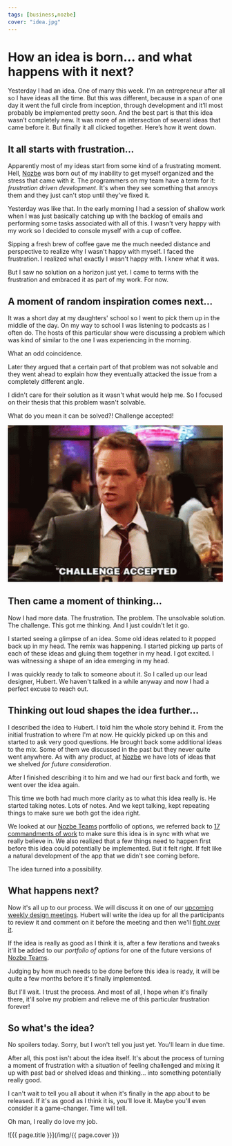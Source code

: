 ```yaml
---
tags: [business,nozbe]
cover: "idea.jpg"
---
```


# How an idea is born… and what happens with it next?

Yesterday I had an idea. One of many this week. I’m an entrepreneur after all so I have ideas all the time. But this was different, because in a span of one day it went the full circle from inception, through development and it’ll most probably be implemented pretty soon. And the best part is that this idea wasn’t completely new. It was more of an intersection of several ideas that came before it. But finally it all clicked together. Here’s how it went down.

<!--More-->

## It all starts with frustration…

Apparently most of my ideas start from some kind of a frustrating moment. Hell, [Nozbe][n] was born out of my inability to get myself organized and the stress that came with it. The programmers on my team have a term for it: *frustration driven development*. It's when they see something that annoys them and they just can't stop until they've fixed it.

Yesterday was like that. In the early morning I had a session of shallow work when I was just basically catching up with the backlog of emails and performing some tasks associated with all of this. I wasn't very happy with my work so I decided to console myself with a cup of coffee.

Sipping a fresh brew of coffee gave me the much needed distance and perspective to realize why I wasn't happy with myself. I faced the frustration. I realized what exactly I wasn't happy with. I knew what it was.

But I saw no solution on a horizon just yet. I came to terms with the frustration and embraced it as part of my work. For now.

## A moment of random inspiration comes next…

It was a short day at my daughters' school so I went to pick them up in the middle of the day. On my way to school I was listening to podcasts as I often do. The hosts of this particular show were discussing a problem which was kind of similar to the one I was experiencing in the morning.

What an odd coincidence.

Later they argued that a certain part of that problem was not solvable and they went ahead to explain how they eventually attacked the issue from a completely different angle.

I didn't care for their solution as it wasn't what would help me. So I focused on their thesis that this problem wasn't solvable.

What do you mean it can be solved?! Challenge accepted!

![{{ page.title }} 2](/img/challenge.gif)

## Then came a moment of thinking…

Now I had more data. The frustration. The problem. The unsolvable solution. The challenge. This got me thinking. And I just couldn't let it go.

I started seeing a glimpse of an idea. Some old ideas related to it popped back up in my head. The remix was happening. I started picking up parts of each of these ideas and gluing them together in my head. I got excited. I was witnessing a shape of an idea emerging in my head.

I was quickly ready to talk to someone about it. So I called up our lead designer, Hubert. We haven't talked in a while anyway and now I had a perfect excuse to reach out.

## Thinking out loud shapes the idea further…

I described the idea to Hubert. I told him the whole story behind it. From the initial frustration to where I'm at now. He quickly picked up on this and started to ask very good questions. He brought back some additional ideas to the mix. Some of them we discussed in the past but they never quite went anywhere. As with any product, at [Nozbe][n] we have lots of ideas that we shelved *for future consideration*.

After I finished describing it to him and we had our first back and forth, we went over the idea again.

This time we both had much more clarity as to what this idea really is. He started taking notes. Lots of notes. And we kept talking, kept repeating things to make sure we both got the idea right.

We looked at our [Nozbe Teams][n] portfolio of options, we referred back to [17 commandments of work](/17/) to make sure this idea is in sync with what we really believe in. We also realized that a few things need to happen first before this idea could potentially be implemented. But it felt right. If felt like a natural development of the app that we didn't see coming before.

The idea turned into a possibility.

## What happens next?

Now it's all up to our process. We will discuss it on one of our [upcoming weekly design meetings](https://nooffice.org/book/meetings/). Hubert will write the idea up for all the participants to review it and comment on it before the meeting and then we'll [fight over it](https://nooffice.org/book/fight/).

If the idea is really as good as I think it is, after a few iterations and tweaks it'll be added to our *portfolio of options* for one of the future versions of [Nozbe Teams][n].

Judging by how much needs to be done before this idea is ready, it will be quite a few months before it's finally implemented.

But I'll wait. I trust the process. And most of all, I hope when it's finally there, it'll solve my problem and relieve me of this particular frustration forever!

## So what's the idea?

No spoilers today. Sorry, but I won't tell you just yet. You'll learn in due time.

After all, this post isn't about the idea itself. It's about the process of turning a moment of frustration with a situation of feeling challenged and mixing it up with past bad or shelved ideas and thinking… into something potentially really good.

I can't wait to tell you all about it when it's finally in the app about to be released. If it's as good as I think it is, you'll love it. Maybe you'll even consider it a game-changer. Time will tell.

Oh man, I really do love my job.

![{{ page.title }}](/img/{{ page.cover }})

[n]: https://michael.gratis/nozbe
[np]: https://michael.gratis/nozbepersonal